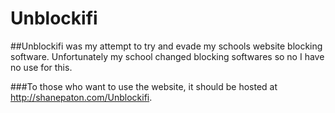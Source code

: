 # Unblockifi

##Unblockifi was my attempt to try and evade my schools website blocking software. Unfortunately my school changed blocking softwares so no I have no use for this.

###To those who want to use the website, it should be hosted at http://shanepaton.com/Unblockifi.
